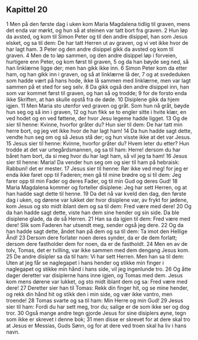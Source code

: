 ## Kapittel 20

1 Men på den første dag i uken kom Maria Magdalena tidlig til graven, mens det enda var mørkt, og hun så at steinen var tatt bort fra graven.
2 Hun løp da avsted, og kom til Simon Peter og til den andre disippel, han som Jesus elsket, og sa til dem: De har tatt Herren ut av graven, og vi vet ikke hvor de har lagt ham.
3 Peter og den andre disippel gikk da avsted og kom til graven.
4 Men de to løp sammen, og den andre disippel løp i forveien, hurtigere enn Peter, og kom først til graven,
5 og da han bøyde seg ned, så han linklærne ligge der; men han gikk ikke inn.
6 Simon Peter kom da etter ham, og han gikk inn i graven, og så at linklærne lå der,
7 og at svededuken som hadde vært på hans hode, ikke lå sammen med linklærne, men var lagt sammen på et sted for seg selv.
8 Da gikk også den andre disippel inn, han som var kommet først til graven, og han så og trodde;
9 for de forsto enda ikke Skriften, at han skulle opstå fra de døde.
10 Disiplene gikk da hjem igjen.
11 Men Maria sto utenfor ved graven og gråt. Som hun nå gråt, bøyde hun seg og så inn i graven,
12 og hun fikk se to engler sitte i hvite klær, en ved hodet og en ved føttene, der hvor Jesu legeme hadde ligget.
13 Og de sier til henne: Kvinne, hvorfor gråter du? Hun sier til dem: De har tatt min herre bort, og jeg vet ikke hvor de har lagt ham!
14 Da hun hadde sagt dette, vendte hun seg om og så Jesus stå der; og hun visste ikke at det var Jesus.
15 Jesus sier til henne: Kvinne, hvorfor gråter du? Hvem leter du etter? Hun trodde at det var urtegårdsmannen, og sa til ham: Herre! dersom du har båret ham bort, da si meg hvor du har lagt ham, så vil jeg ta ham!
16 Jesus sier til henne: Maria! Da vender hun seg om og sier til ham på hebraisk: Rabbuni! det er mester.
17 Jesus sier til henne: Rør ikke ved meg! for jeg er enda ikke faret opp til Faderen; men gå til mine brødre og si til dem: Jeg farer opp til min Fader og deres Fader, og til min Gud og deres Gud!
18 Maria Magdalena kommer og forteller disiplene: Jeg har sett Herren, og at han hadde sagt dette til henne.
19 Da det nå var kveld den dag, den første dag i uken, og dørene var lukket der hvor disiplene var, av frykt for jødene, kom Jesus og sto midt iblant dem og sa til dem: Fred være med dere!
20 Og da han hadde sagt dette, viste han dem sine hender og sin side. Da ble disiplene glade, da de så Herren.
21 Han sa da igjen til dem: Fred være med dere! Slik som Faderen har utsendt meg, sender også jeg dere.
22 Og da han hadde sagt dette, åndet han på dem og sa til dem: Ta imot den Hellige Ånd!
23 Dersom dere forlater noen deres synder, da er de dem forlatt; dersom dere fastholder dem for noen, da er de fastholdt.
24 Men en av de tolv, Tomas, det er tvilling, var ikke sammen med dem dengang Jesus kom.
25 De andre disipler sa da til ham: Vi har sett Herren. Men han sa til dem: Uten at jeg får se naglegapet i hans hender og stikke min finger i naglegapet og stikke min hånd i hans side, vil jeg ingenlunde tro.
26 Og åtte dager deretter var disiplerne hans inne igjen, og Tomas med dem. Jesus kom mens dørene var lukket, og sto midt iblant dem og sa: Fred være med dere!
27 Deretter sier han til Tomas: Rekk din finger hit, og se mine hender, og rekk din hånd hit og stikk den i min side, og vær ikke vantro, men troende!
28 Tomas svarte og sa til ham: Min Herre og min Gud!
29 Jesus sier til ham: Fordi du har sett meg, tror du; salige er de som ikke ser og dog tror.
30 Også mange andre tegn gjorde Jesus for sine disiplers øyne, tegn som ikke er skrevet i denne bok;
31 men disse er skrevet for at dere skal tro at Jesus er Messias, Guds Sønn, og for at dere ved troen skal ha liv i hans navn.
